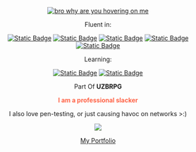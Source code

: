 <!-- NOTES: -->
<!-- 1. SHIELDS ARE THE BEST USE THEM -->
<!-- 2. TYSM TO https://github.com/DenverCoder1/readme-typing-svg FOR THE REALTIME TYPING -->

<p align="center"> 
  <a href="https://github.com/thebadlorax"><img src="https://readme-typing-svg.demolab.com?font=Montserrat&weight=300&size=30&duration=4000&pause=1000&color=E122F7&multiline=true&repeat=false&random=false&width=480&height=80&lines=Thebadlorax's+fire+profile+🔥" alt="bro why are you hovering on me" /></a>
</p>

<p align="center">
  Fluent in:
</p>
<p align="center">
  <a href="https://github.com/thebadlorax"><img alt="Static Badge" src="https://img.shields.io/badge/Python-grey?style=for-the-badge&logo=python&logoColor=green"></a>
  <a href="https://github.com/thebadlorax"><img alt="Static Badge" src="https://img.shields.io/badge/JavaScript-grey?style=for-the-badge&logo=javascript&logoColor=green"></a>
  <a href="https://github.com/thebadlorax"><img alt="Static Badge" src="https://img.shields.io/badge/Java-grey?style=for-the-badge&logo=Oracle&logoColor=green"></a>
  <a href="https://github.com/thebadlorax"><img alt="Static Badge" src="https://img.shields.io/badge/HTML-grey?style=for-the-badge&logo=HTML5&logoColor=green"></a>
  <a href="https://github.com/thebadlorax"><img alt="Static Badge" src="https://img.shields.io/badge/Bukkit/Minestom-grey?style=for-the-badge&logo=minetest&logoColor=green"></a>
</p>

<p align="center">
  Learning:
</p>
<p align="center">
  <a href="https://github.com/thebadlorax"><img alt="Static Badge" src="https://img.shields.io/badge/C%2B%2B-grey?style=for-the-badge&logo=C%2B%2B&logoColor=green"></a>
  <a href="https://github.com/thebadlorax"><img alt="Static Badge" src="https://img.shields.io/badge/Rust-grey?style=for-the-badge&logo=Rust&logoColor=green"></a>
</p>

<p align="center">
 Part Of <b>UZBRPG</b>
</p>

<p align="center" style="color:Tomato;">
 <b>I am a professional slacker</b>
</p>

<p align="center">
 I also love pen-testing, or just causing havoc on networks >:)
</p>

<p align="center">
  <picture>
    <source
      srcset="https://github-readme-stats.vercel.app/api?username=thebadlorax&show_icons=true&theme=dark"
      media="(prefers-color-scheme: dark)"
    />
    <source
      srcset="https://github-readme-stats.vercel.app/api?username=thebadlorax&show_icons=true"
      media="(prefers-color-scheme: light), (prefers-color-scheme: no-preference)"
    />
    <img src="https://github-readme-stats.vercel.app/api?username=thebadlorax&show_icons=true" />
  </picture>
</p>

<p align="center">
 <a href="https://thebadlorax.carrd.co/">My Portfolio</a>
  <be>
</p>
